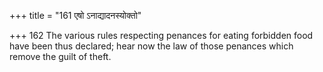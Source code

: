 +++
title = "161 एषो ऽनाद्यादनस्योक्तो"

+++
162	The various rules respecting penances for eating forbidden food have been thus declared; hear now the law of those penances which remove the guilt of theft.